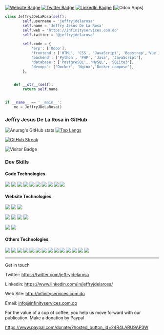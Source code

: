 [![Website Badge](https://img.shields.io/badge/Website-informational?style=flat-square&logo=firefox-browser&logoColor=white&color=4AB197)](http://infinityservices.com.do)
[![Twitter Badge](https://img.shields.io/badge/Twitter-informational?style=flat-square&logo=twitter&logoColor=white&color=1CA2F1)](https://twitter.com/jeffryjdelarosa)
[![LinkedIn Badge](https://img.shields.io/badge/LinkedIn-informational?style=flat-square&logo=linkedin&logoColor=white&color=0D76A8)](https://www.linkedin.com/in/jeffryjdelarosa/)
[![Odoo Apps](https://img.shields.io/badge/CodersRank-informational?style=flat-square&logo=CodersRank&logoColor=white&color=67a4ac)]

```python 
class JeffryJDeLaRosa(self):
        self.username = 'jeffryjdelarosa'
        self.name = 'Jeffry Jesus De La Rosa'
        self.web = 'https://infinityservices.com.do'
        self.twitter = '@jeffryjdelarosa'
        
        self.code = {
            'erp': ['Odoo'],
            'frontend': ['HTML', 'CSS', 'JavaScript', 'Boostrap','Vue'],
            'backend': ['Python', 'PHP', 'Java', 'JavaScript'],
            'database': ['PostgreSQL', 'MySQL', 'SQLite3'],
            'devops': ['Docker', 'Nginx','Docker-compose'],            
        },
        

    def __str__(self):
        return self.name


if __name__ == '__main__':
    me = JeffryJDeLaRosa()

`````` 





### Jeffry Jesus De La Rosa in GitHub



![Anurag's GitHub stats](https://github-readme-stats.vercel.app/api?username=jeffryjdelarosa&show_icons=true&theme=radical)
[![Top Langs](https://github-readme-stats.vercel.app/api/top-langs/?username=jeffryjdelarosa&layout=donut)](https://github.com/jeffryjdelarosa/github-readme-stats)
  
[![GitHub Streak](https://streak-stats.demolab.com/?user=jeffryjdelarosa)](https://git.io/streak-stats)
  
![Visitor Badge](https://visitor-badge.laobi.icu/badge?page_id=jeffryjdelarosa.jeffryjdelarosa)




### Dev Skills

#### Code Technologies

![](https://img.shields.io/badge/Code-JavaScript-informational?style=flat-square&logo=JavaScript&logoColor=white&color=4AB197)
![](https://img.shields.io/badge/Code-TypeScript-informational?style=flat-square&logo=TypeScript&logoColor=white&color=4AB197)
![](https://img.shields.io/badge/Code-Python-informational?style=flat-square&logo=Python&logoColor=white&color=4AB197)
![](https://img.shields.io/badge/Code-NodeJS-informational?style=flat-square&logo=Node.JS&logoColor=white&color=4AB197)
![](https://img.shields.io/badge/Code-PHP-informational?style=flat-square&logo=php&logoColor=white&color=4AB197)
![](https://img.shields.io/badge/Code-Java-informational?style=flat-square&logo=Java&logoColor=white&color=4AB197)
![](https://img.shields.io/badge/Code-Capacitor-informational?style=flat-square&logo=Capacitor&logoColor=white&color=4AB197)
![](https://img.shields.io/badge/Code-Processing-informational?style=flat-square&logo=Java&logoColor=white&color=4AB197)
![](https://img.shields.io/badge/Code-p5JS-informational?style=flat-square&logo=p5.js&logoColor=white&color=4AB197)
![](https://img.shields.io/badge/Code-JSON-informational?style=flat-square&logo=json&logoColor=white&color=4AB197)

#### Website Technologies

![](https://img.shields.io/badge/MarkUp-HTML-informational?style=flat-square&logo=html5&logoColor=white&color=#e96228)
![](https://img.shields.io/badge/MarkUp-XML-informational?style=flat-square&logo=html5&logoColor=white&color=#e96228)
![](https://img.shields.io/badge/MarkUp-QWeb-informational?style=flat-square&logo=html5&logoColor=white&color=#e96228)

![](https://img.shields.io/badge/Style-CSS-informational?style=flat-square&logo=css3&logoColor=white&color=c76494)
![](https://img.shields.io/badge/Style-SCSS-informational?style=flat-square&logo=css3&logoColor=white&color=c76494)
![](https://img.shields.io/badge/Style-Sass-informational?style=flat-square&logo=Sass&logoColor=white&color=c76494)
![](https://img.shields.io/badge/Style-Stylus-informational?style=flat-square&logo=Stylus&logoColor=white&color=c76494)

![](https://img.shields.io/badge/Test-Jasmine-informational?style=flat-square&logo=Jasmine&logoColor=white&color=8a4182)
![](https://img.shields.io/badge/Test-Protractor-informational?style=flat-square&logo=Protractor&logoColor=white&color=8a4182)

#### Others Technologies

![](https://img.shields.io/badge/OS-Linux-informational?style=flat-square&logo=linux&logoColor=white&color=222222)
![](https://img.shields.io/badge/OS-Windows-informational?style=flat-square&logo=windows&logoColor=white&color=222222)
![](https://img.shields.io/badge/VPS-Linode-informational?style=flat-square&logo=linode&logoColor=white&color=222222)
![](https://img.shields.io/badge/Tools-Docker-informational?style=flat-square&logo=docker&logoColor=white&color=222222)
![](https://img.shields.io/badge/Tools-NGINX-informational?style=flat-square&logo=nginx&logoColor=white&color=222222)
![](https://img.shields.io/badge/Tools-Photoshop-informational?style=flat-square&logo=Adobe-Photoshop&logoColor=white&color=222222)
![](https://img.shields.io/badge/Tools-GIMP-informational?style=flat-square&logo=GIMP&logoColor=white&color=222222)
![](https://img.shields.io/badge/Tools-Illustrator-informational?style=flat-square&logo=Adobe-Illustrator&logoColor=white&color=222222)
![](https://img.shields.io/badge/Tools-VSCode-informational?style=flat-square&logo=visual-studio-code&logoColor=white&color=222222)
![](https://img.shields.io/badge/Tools-GitHub-informational?style=flat-square&logo=GitHub&logoColor=white&color=222222)
![](https://img.shields.io/badge/Tools-GitLab-informational?style=flat-square&logo=GitLab&logoColor=white&color=222222)
![](https://img.shields.io/badge/Tools-Bitbucket-informational?style=flat-square&logo=Bitbucket&logoColor=white&color=222222)
![](https://img.shields.io/badge/Hardware-RaspberryPi-informational?style=flat-square&logo=Raspberry-Pi&logoColor=white&color=222222)
![](https://img.shields.io/badge/Hardware-Arduino-informational?style=flat-square&logo=Arduino&logoColor=white&color=222222)
****

Get in touch

Twitter: https://twitter.com/jeffryjdelarosa

Linkedin: https://www.linkedin.com/in/jeffryjdelarosa/

Web Site: http://infinityservices.com.do

Email:  info@infinityservices.com.do



For the value of a cup of coffee, you help us move forward with our publication. Make a donation by Paypal

https://www.paypal.com/donate/?hosted_button_id=24R4LARU9AP3W
